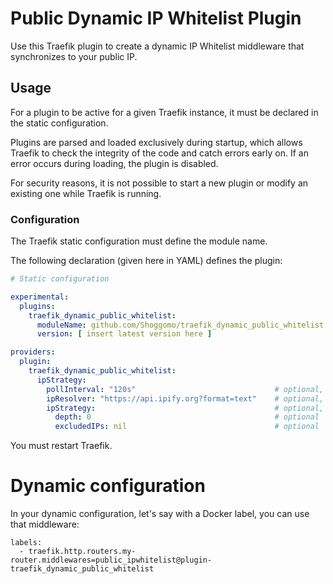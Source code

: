 
# Public Dynamic IP Whitelist Plugin

Use this Traefik plugin to create a dynamic IP Whitelist middleware that synchronizes to your public IP.

## Usage

For a plugin to be active for a given Traefik instance, it must be declared in the static configuration.

Plugins are parsed and loaded exclusively during startup, which allows Traefik to check the integrity of the code and catch errors early on.
If an error occurs during loading, the plugin is disabled.

For security reasons, it is not possible to start a new plugin or modify an existing one while Traefik is running.

### Configuration

The Traefik static configuration must define the module name.

The following declaration (given here in YAML) defines the plugin:

```yaml
# Static configuration

experimental:
  plugins:
    traefik_dynamic_public_whitelist:
      moduleName: github.com/Shoggomo/traefik_dynamic_public_whitelist
      version: [ insert latest version here ]

providers:
  plugin:
    traefik_dynamic_public_whitelist:
      ipStrategy:
        pollInterval: "120s"                               # optional, default is "300s"
        ipResolver: "https://api.ipify.org?format=text"    # optional, default is "https://api.ipify.org?format=text" (needs to provide only the public ip on request)
        ipStrategy:                                        # optional, see https://doc.traefik.io/traefik/middlewares/http/ipwhitelist/#configuration-options for more info
          depth: 0                                         # optional
          excludedIPs: nil                                 # optional
```

You must restart Traefik.

# Dynamic configuration

In your dynamic configuration, let's say with a Docker label, you can use that middleware:

```
labels:
  - traefik.http.routers.my-router.middlewares=public_ipwhitelist@plugin-traefik_dynamic_public_whitelist
```
